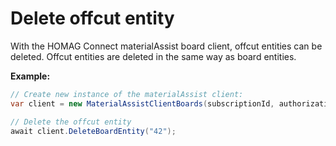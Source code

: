 <h1 id="deleteOffcutEntity"> Delete offcut entity</h1>

With the HOMAG Connect materialAssist board client, offcut entities can be deleted. Offcut entities are deleted in the same way as board entities.

<strong>Example:</strong>

```csharp
// Create new instance of the materialAssist client:
var client = new MaterialAssistClientBoards(subscriptionId, authorizationKey);

// Delete the offcut entity
await client.DeleteBoardEntity("42");
```